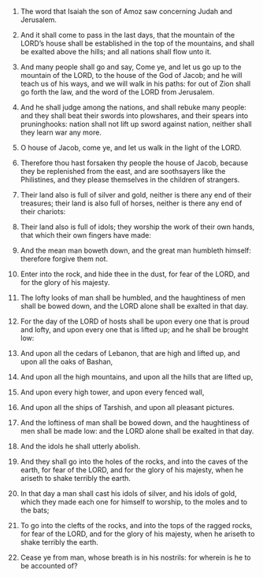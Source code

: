 1. The word that Isaiah the son of Amoz saw concerning Judah and
Jerusalem.

2. And it shall come to pass in the last days, that the mountain of
the LORD’s house shall be established in the top of the mountains, and
shall be exalted above the hills; and all nations shall flow unto it.

3. And many people shall go and say, Come ye, and let us go up to the
mountain of the LORD, to the house of the God of Jacob; and he will
teach us of his ways, and we will walk in his paths: for out of Zion
shall go forth the law, and the word of the LORD from Jerusalem.

4. And he shall judge among the nations, and shall rebuke many
people: and they shall beat their swords into plowshares, and their
spears into pruninghooks: nation shall not lift up sword against
nation, neither shall they learn war any more.

5. O house of Jacob, come ye, and let us walk in the light of the
LORD.

6. Therefore thou hast forsaken thy people the house of Jacob,
because they be replenished from the east, and are soothsayers like
the Philistines, and they please themselves in the children of
strangers.

7. Their land also is full of silver and gold, neither is there any
end of their treasures; their land is also full of horses, neither is
there any end of their chariots:

8. Their land also is full of idols;
they worship the work of their own hands, that which their own fingers
have made:

9. And the mean man boweth down, and the great man
humbleth himself: therefore forgive them not.

10. Enter into the rock, and hide thee in the dust, for fear of the
LORD, and for the glory of his majesty.

11. The lofty looks of man shall be humbled, and the haughtiness of
men shall be bowed down, and the LORD alone shall be exalted in that
day.

12. For the day of the LORD of hosts shall be upon every one that is
proud and lofty, and upon every one that is lifted up; and he shall be
brought low:

13. And upon all the cedars of Lebanon, that are high
and lifted up, and upon all the oaks of Bashan,

14. And upon all the
high mountains, and upon all the hills that are lifted up,

15. And
upon every high tower, and upon every fenced wall,

16. And upon all
the ships of Tarshish, and upon all pleasant pictures.

17. And the loftiness of man shall be bowed down, and the haughtiness
of men shall be made low: and the LORD alone shall be exalted in that
day.

18. And the idols he shall utterly abolish.

19. And they shall go into the holes of the rocks, and into the caves
of the earth, for fear of the LORD, and for the glory of his majesty,
when he ariseth to shake terribly the earth.

20. In that day a man shall cast his idols of silver, and his idols
of gold, which they made each one for himself to worship, to the moles
and to the bats;

21. To go into the clefts of the rocks, and into the
tops of the ragged rocks, for fear of the LORD, and for the glory of
his majesty, when he ariseth to shake terribly the earth.

22. Cease ye from man, whose breath is in his nostrils: for wherein
is he to be accounted of?